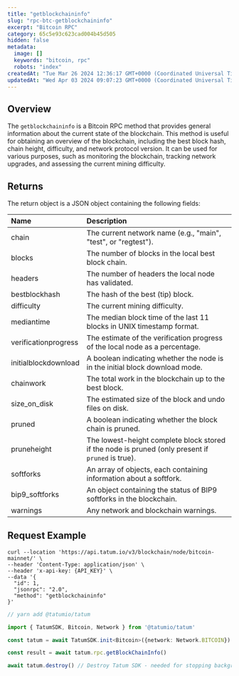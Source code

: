 ```yaml
---
title: "getblockchaininfo"
slug: "rpc-btc-getblockchaininfo"
excerpt: "Bitcoin RPC"
category: 65c5e93c623cad004b45d505
hidden: false
metadata: 
  image: []
  keywords: "bitcoin, rpc"
  robots: "index"
createdAt: "Tue Mar 26 2024 12:36:17 GMT+0000 (Coordinated Universal Time)"
updatedAt: "Wed Apr 03 2024 09:07:23 GMT+0000 (Coordinated Universal Time)"
---
```

## Overview

The `getblockchaininfo`  is a Bitcoin RPC method that provides general information about the current state of the blockchain. This method is useful for obtaining an overview of the blockchain, including the best block hash, chain height, difficulty, and network protocol version. It can be used for various purposes, such as monitoring the blockchain, tracking network upgrades, and assessing the current mining difficulty.

## Returns

The return object is a JSON object containing the following fields:

| Name                 | Description                                                                                       |
| :------------------- | :------------------------------------------------------------------------------------------------ |
| chain                | The current network name (e.g., "main", "test", or "regtest").                                    |
| blocks               | The number of blocks in the local best block chain.                                               |
| headers              | The number of headers the local node has validated.                                               |
| bestblockhash        | The hash of the best (tip) block.                                                                 |
| difficulty           | The current mining difficulty.                                                                    |
| mediantime           | The median block time of the last 11 blocks in UNIX timestamp format.                             |
| verificationprogress | The estimate of the verification progress of the local node as a percentage.                      |
| initialblockdownload | A boolean indicating whether the node is in the initial block download mode.                      |
| chainwork            | The total work in the blockchain up to the best block.                                            |
| size_on_disk         | The estimated size of the block and undo files on disk.                                           |
| pruned               | A boolean indicating whether the block chain is pruned.                                           |
| pruneheight          | The lowest-height complete block stored if the node is pruned (only present if `pruned` is true). |
| softforks            | An array of objects, each containing information about a softfork.                                |
| bip9_softforks       | An object containing the status of BIP9 softforks in the blockchain.                              |
| warnings             | Any network and blockchain warnings.                                                              |

## Request Example

```curl cURL
curl --location 'https://api.tatum.io/v3/blockchain/node/bitcoin-mainnet/' \
--header 'Content-Type: application/json' \
--header 'x-api-key: {API_KEY}' \
--data '{
  "id": 1,
  "jsonrpc": "2.0",
  "method": "getblockchaininfo"
}'
```
```typescript JS SDK
// yarn add @tatumio/tatum

import { TatumSDK, Bitcoin, Network } from '@tatumio/tatum'

const tatum = await TatumSDK.init<Bitcoin>({network: Network.BITCOIN})

const result = await tatum.rpc.getBlockChainInfo()

await tatum.destroy() // Destroy Tatum SDK - needed for stopping background jobs
```
